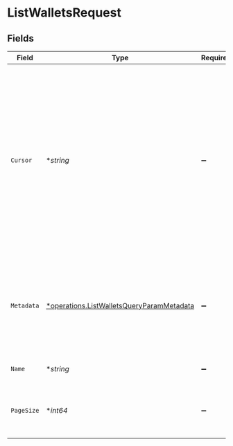 # ListWalletsRequest


## Fields

| Field                                                                                                                                                                                                                          | Type                                                                                                                                                                                                                           | Required                                                                                                                                                                                                                       | Description                                                                                                                                                                                                                    | Example                                                                                                                                                                                                                        |
| ------------------------------------------------------------------------------------------------------------------------------------------------------------------------------------------------------------------------------ | ------------------------------------------------------------------------------------------------------------------------------------------------------------------------------------------------------------------------------ | ------------------------------------------------------------------------------------------------------------------------------------------------------------------------------------------------------------------------------ | ------------------------------------------------------------------------------------------------------------------------------------------------------------------------------------------------------------------------------ | ------------------------------------------------------------------------------------------------------------------------------------------------------------------------------------------------------------------------------ |
| `Cursor`                                                                                                                                                                                                                       | **string*                                                                                                                                                                                                                      | :heavy_minus_sign:                                                                                                                                                                                                             | Parameter used in pagination requests.<br/>Set to the value of next for the next page of results.<br/>Set to the value of previous for the previous page of results.<br/>No other parameters can be set when the pagination token is set.<br/> | aHR0cHM6Ly9nLnBhZ2UvTmVrby1SYW1lbj9zaGFyZQ==                                                                                                                                                                                   |
| `Metadata`                                                                                                                                                                                                                     | [*operations.ListWalletsQueryParamMetadata](../../../pkg/models/operations/listwalletsqueryparammetadata.md)                                                                                                                   | :heavy_minus_sign:                                                                                                                                                                                                             | Filter wallets by metadata key value pairs. Nested objects can be used as seen in the example below.                                                                                                                           |                                                                                                                                                                                                                                |
| `Name`                                                                                                                                                                                                                         | **string*                                                                                                                                                                                                                      | :heavy_minus_sign:                                                                                                                                                                                                             | Filter on wallet name                                                                                                                                                                                                          |                                                                                                                                                                                                                                |
| `PageSize`                                                                                                                                                                                                                     | **int64*                                                                                                                                                                                                                       | :heavy_minus_sign:                                                                                                                                                                                                             | The maximum number of results to return per page                                                                                                                                                                               |                                                                                                                                                                                                                                |